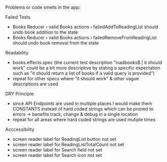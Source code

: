 
Problems or code smells in the app:

Failed Tests
- Books Reducer › valid Books actions › failedAddToReadingList should undo book addition to the state
- Books Reducer › valid Books actions › failedRemoveFromReadingList should undo book removal from the state

Readability
- books.effects.spec (the current test description "loadbooks$ | it should work" could be a bit more descriptive by stating a specific expectation such as "it should return a list of books if a valid query is provided")
- repeat for other specs where "it should work" & other vague descriptions are used

DRY Principle
- since API Endpoints are used in multiple places I would make them CONSTANTS instead of hard coded strings which can be proned to errors -> benefits track, change & debug in a single location
- repeat for all areas where hard coded strings are used mutiple times


Acccessibility
- screen reader label for ReadingList button not set
- screen reader label for ReadingListTotalCount not set
- screen reader label for Search field not set
- screen reader label for Search icon not set